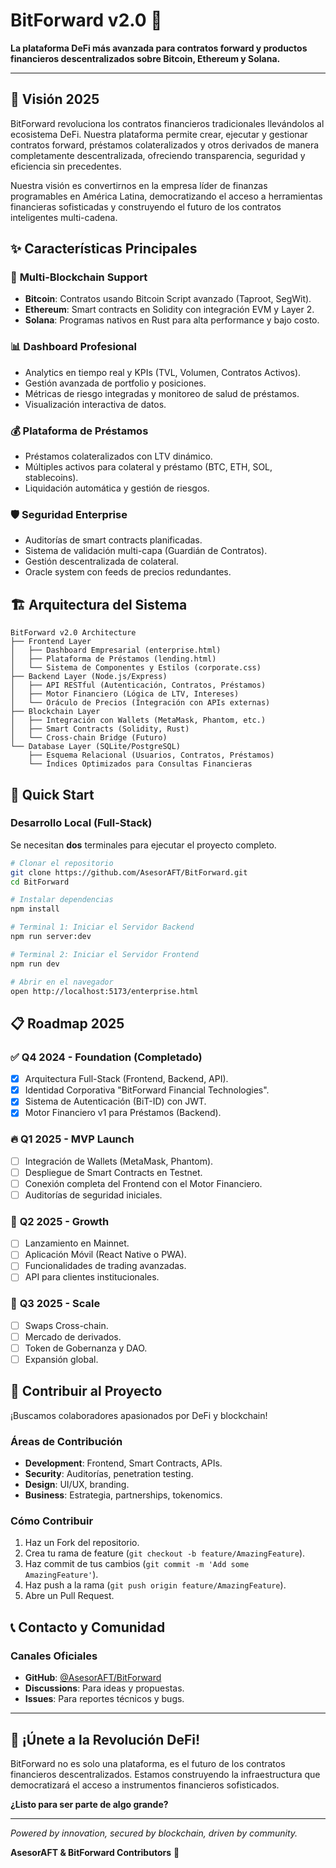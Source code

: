 # BitForward v2.0 🚀

**La plataforma DeFi más avanzada para contratos forward y productos financieros descentralizados sobre Bitcoin, Ethereum y Solana.**

---

## 🎯 **Visión 2025**

BitForward revoluciona los contratos financieros tradicionales llevándolos al ecosistema DeFi. Nuestra plataforma permite crear, ejecutar y gestionar contratos forward, préstamos colateralizados y otros derivados de manera completamente descentralizada, ofreciendo transparencia, seguridad y eficiencia sin precedentes.

Nuestra visión es convertirnos en la empresa líder de finanzas programables en América Latina, democratizando el acceso a herramientas financieras sofisticadas y construyendo el futuro de los contratos inteligentes multi-cadena.

## ✨ **Características Principales**

### 🔗 **Multi-Blockchain Support**
- **Bitcoin**: Contratos usando Bitcoin Script avanzado (Taproot, SegWit).
- **Ethereum**: Smart contracts en Solidity con integración EVM y Layer 2.
- **Solana**: Programas nativos en Rust para alta performance y bajo costo.

### 📊 **Dashboard Profesional**
- Analytics en tiempo real y KPIs (TVL, Volumen, Contratos Activos).
- Gestión avanzada de portfolio y posiciones.
- Métricas de riesgo integradas y monitoreo de salud de préstamos.
- Visualización interactiva de datos.

### 💰 **Plataforma de Préstamos**
- Préstamos colateralizados con LTV dinámico.
- Múltiples activos para colateral y préstamo (BTC, ETH, SOL, stablecoins).
- Liquidación automática y gestión de riesgos.

### 🛡️ **Seguridad Enterprise**
- Auditorías de smart contracts planificadas.
- Sistema de validación multi-capa (Guardián de Contratos).
- Gestión descentralizada de colateral.
- Oracle system con feeds de precios redundantes.

## 🏗️ **Arquitectura del Sistema**

```
BitForward v2.0 Architecture
├── Frontend Layer
│   ├── Dashboard Empresarial (enterprise.html)
│   ├── Plataforma de Préstamos (lending.html)
│   └── Sistema de Componentes y Estilos (corporate.css)
├── Backend Layer (Node.js/Express)
│   ├── API RESTful (Autenticación, Contratos, Préstamos)
│   ├── Motor Financiero (Lógica de LTV, Intereses)
│   └── Oráculo de Precios (Integración con APIs externas)
├── Blockchain Layer
│   ├── Integración con Wallets (MetaMask, Phantom, etc.)
│   ├── Smart Contracts (Solidity, Rust)
│   └── Cross-chain Bridge (Futuro)
└── Database Layer (SQLite/PostgreSQL)
    ├── Esquema Relacional (Usuarios, Contratos, Préstamos)
    └── Índices Optimizados para Consultas Financieras
```

## 🚀 **Quick Start**

### Desarrollo Local (Full-Stack)
Se necesitan **dos** terminales para ejecutar el proyecto completo.

```bash
# Clonar el repositorio
git clone https://github.com/AsesorAFT/BitForward.git
cd BitForward

# Instalar dependencias
npm install

# Terminal 1: Iniciar el Servidor Backend
npm run server:dev

# Terminal 2: Iniciar el Servidor Frontend
npm run dev

# Abrir en el navegador
open http://localhost:5173/enterprise.html
```

## 📋 **Roadmap 2025**

### ✅ **Q4 2024 - Foundation** (Completado)
- [x] Arquitectura Full-Stack (Frontend, Backend, API).
- [x] Identidad Corporativa "BitForward Financial Technologies".
- [x] Sistema de Autenticación (BiT-ID) con JWT.
- [x] Motor Financiero v1 para Préstamos (Backend).

### 🔥 **Q1 2025 - MVP Launch**
- [ ] Integración de Wallets (MetaMask, Phantom).
- [ ] Despliegue de Smart Contracts en Testnet.
- [ ] Conexión completa del Frontend con el Motor Financiero.
- [ ] Auditorías de seguridad iniciales.

### 🚀 **Q2 2025 - Growth**
- [ ] Lanzamiento en Mainnet.
- [ ] Aplicación Móvil (React Native o PWA).
- [ ] Funcionalidades de trading avanzadas.
- [ ] API para clientes institucionales.

### 🌟 **Q3 2025 - Scale**
- [ ] Swaps Cross-chain.
- [ ] Mercado de derivados.
- [ ] Token de Gobernanza y DAO.
- [ ] Expansión global.

## 🤝 **Contribuir al Proyecto**

¡Buscamos colaboradores apasionados por DeFi y blockchain!

### **Áreas de Contribución**
- **Development**: Frontend, Smart Contracts, APIs.
- **Security**: Auditorías, penetration testing.
- **Design**: UI/UX, branding.
- **Business**: Estrategia, partnerships, tokenomics.

### **Cómo Contribuir**
1.  Haz un Fork del repositorio.
2.  Crea tu rama de feature (`git checkout -b feature/AmazingFeature`).
3.  Haz commit de tus cambios (`git commit -m 'Add some AmazingFeature'`).
4.  Haz push a la rama (`git push origin feature/AmazingFeature`).
5.  Abre un Pull Request.

## 📞 **Contacto y Comunidad**

### **Canales Oficiales**
- **GitHub**: [@AsesorAFT/BitForward](https://github.com/AsesorAFT/BitForward)
- **Discussions**: Para ideas y propuestas.
- **Issues**: Para reportes técnicos y bugs.

---

## 🌟 **¡Únete a la Revolución DeFi!**

BitForward no es solo una plataforma, es el futuro de los contratos financieros descentralizados. Estamos construyendo la infraestructura que democratizará el acceso a instrumentos financieros sofisticados.

**¿Listo para ser parte de algo grande?**

---

*Powered by innovation, secured by blockchain, driven by community.*

**AsesorAFT & BitForward Contributors** 🚀